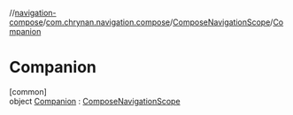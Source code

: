 //[navigation-compose](../../../../index.md)/[com.chrynan.navigation.compose](../../index.md)/[ComposeNavigationScope](../index.md)/[Companion](index.md)

# Companion

[common]\
object [Companion](index.md) : [ComposeNavigationScope](../index.md)

